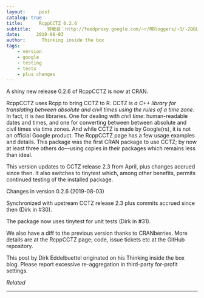 ```yaml
---
layout:     post
catalog: true
title:      RcppCCTZ 0.2.6
subtitle:      转载自：http://feedproxy.google.com/~r/RBloggers/~3/-2QGLNrjhTw/
date:      2019-08-03
author:      Thinking inside the box
tags:
    - version
    - google
    - testing
    - tests
    - plus changes
---
```







A shiny new release 0.2.6 of RcppCCTZ is now at CRAN.

RcppCCTZ uses Rcpp to bring CCTZ to R. CCTZ is *a C++ library for translating between absolute and civil times using the rules of a time zone*. In fact, it is *two* libraries. One for dealing with *civil time*: human-readable dates and times, and one for converting between between absolute and civil times via time zones. And while CCTZ is made by Google(rs), it is not an official Google product. The RcppCCTZ page has a few usage examples and details. This package was the first CRAN package to use CCTZ; by now at least three others do—using copies in their packages which remains less than ideal.

This version updates to CCTZ release 2.3 from April, plus changes accrued since then. It also switches to tinytest which, among other benefits, permits continued testing of the installed package.

> 
Changes in version 0.2.6 (2019-08-03)


Synchronized with upstream CCTZ release 2.3 plus commits accrued since then (Dirk in #30).


The package now uses tinytest for unit tests (Dirk in #31).




We also have a diff to the previous version thanks to CRANberries. More details are at the RcppCCTZ page; code, issue tickets etc at the GitHub repository.


This post by Dirk Eddelbuettel originated on his Thinking inside the box blog. Please report excessive re-aggregation in third-party for-profit settings.




*Related*







---
